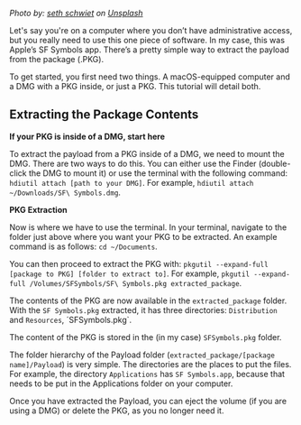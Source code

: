 *Photo by: [seth schwiet](https://unsplash.com/@schwiet?utm_source=hkamran&amp;utm_medium=referral) on [Unsplash](https://unsplash.com?utm_source=hkamran&amp;utm_medium=referral)*

Let's say you're on a computer where you don’t have administrative access, but you really need to use this one piece of software. In my case, this was Apple’s SF Symbols app. There’s a pretty simple way to extract the payload from the package (.PKG).

To get started, you first need two things. A macOS-equipped computer and a DMG with a PKG inside, or just a PKG. This tutorial will detail both.

## Extracting the Package Contents
**If your PKG is inside of a DMG, start here**

To extract the payload from a PKG inside of a DMG, we need to mount the DMG. There are two ways to do this. You can either use the Finder (double-click the DMG to mount it) or use the terminal with the following command: `hdiutil attach [path to your DMG]`. For example, `hdiutil attach ~/Downloads/SF\ Symbols.dmg`.

**PKG Extraction**

Now is where we have to use the terminal. In your terminal, navigate to the folder just above where you want your PKG to be extracted. An example command is as follows: `cd ~/Documents`.

You can then proceed to extract the PKG with: `pkgutil --expand-full [package to PKG] [folder to extract to]`. For example, `pkgutil --expand-full /Volumes/SFSymbols/SF\ Symbols.pkg extracted_package`.

The contents of the PKG are now available in the `extracted_package` folder. With the `SF Symbols.pkg` extracted, it has three directories: `Distribution` and `Resources`, ´SFSymbols.pkg`.

The content of the PKG is stored in the (in my case) `SFSymbols.pkg` folder.

The folder hierarchy of the Payload folder (`extracted_package/[package name]/Payload`) is very simple. The directories are the places to put the files. For example, the directory `Applications` has `SF Symbols.app`, because that needs to be put in the Applications folder on your computer.

Once you have extracted the Payload, you can eject the volume (if you are using a DMG) or delete the PKG, as you no longer need it.